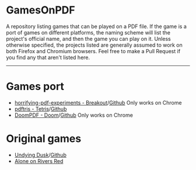 # GamesOnPDF
A repository listing games that can be played on a PDF file. If the game is a port of games on different platforms, the naming scheme will list the project's official name, and then the game you can play on it. Unless otherwise specified, the projects listed are generally assumed to work on both Firefox and Chromium browsers. Feel free to make a Pull Request if you find any that aren't listed here.<br>

---
# Games port
- [horrifying-pdf-experiments - Breakout](https://cdn.jsdelivr.net/gh/osnr/horrifying-pdf-experiments@master/breakout.pdf)/[Github](https://github.com/osnr/horrifying-pdf-experiments) Only works on Chrome<br>
- [pdftris - Tetris](https://th0mas.nl/2025/01/12/tetris-in-a-pdf/)/[Github](https://github.com/ThomasRinsma/pdftris)<br>
- [DoomPDF - Doom](https://doompdf.pages.dev/doom.pdf)/[Github](https://github.com/ading2210/doompdf) Only works on Chrome<br>

# Original games
- [Undying Dusk](https://lucas-c.itch.io/undying-dusk)/[Github](https://github.com/Lucas-C/undying-dusk)
- [Alone on Rivers Red](https://faeexe.itch.io/alone-on-rivers-red)
